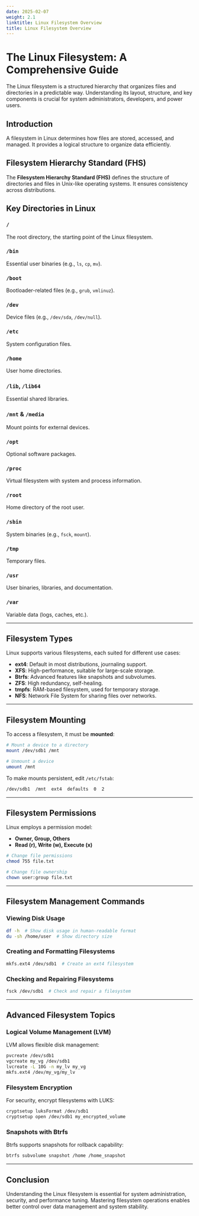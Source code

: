 ```yaml
---
date: 2025-02-07
weight: 2.1
linktitle: Linux Filesystem Overview
title: Linux Filesystem Overview
---
```


# The Linux Filesystem: A Comprehensive Guide

The Linux filesystem is a structured hierarchy that organizes files and directories in a predictable way. Understanding its layout, structure, and key components is crucial for system administrators, developers, and power users.

## Introduction

A filesystem in Linux determines how files are stored, accessed, and managed. It provides a logical structure to organize data efficiently.

## Filesystem Hierarchy Standard (FHS)

The **Filesystem Hierarchy Standard (FHS)** defines the structure of directories and files in Unix-like operating systems. It ensures consistency across distributions.

## Key Directories in Linux

### `/`
The root directory, the starting point of the Linux filesystem.

### `/bin`
Essential user binaries (e.g., `ls`, `cp`, `mv`).

### `/boot`
Bootloader-related files (e.g., `grub`, `vmlinuz`).

### `/dev`
Device files (e.g., `/dev/sda`, `/dev/null`).

### `/etc`
System configuration files.

### `/home`
User home directories.

### `/lib`, `/lib64`
Essential shared libraries.

### `/mnt` & `/media`
Mount points for external devices.

### `/opt`
Optional software packages.

### `/proc`
Virtual filesystem with system and process information.

### `/root`
Home directory of the root user.

### `/sbin`
System binaries (e.g., `fsck`, `mount`).

### `/tmp`
Temporary files.

### `/usr`
User binaries, libraries, and documentation.

### `/var`
Variable data (logs, caches, etc.).

---

## Filesystem Types

Linux supports various filesystems, each suited for different use cases:

- **ext4**: Default in most distributions, journaling support.
- **XFS**: High-performance, suitable for large-scale storage.
- **Btrfs**: Advanced features like snapshots and subvolumes.
- **ZFS**: High redundancy, self-healing.
- **tmpfs**: RAM-based filesystem, used for temporary storage.
- **NFS**: Network File System for sharing files over networks.

---

## Filesystem Mounting

To access a filesystem, it must be **mounted**:

```bash
# Mount a device to a directory
mount /dev/sdb1 /mnt

# Unmount a device
umount /mnt
```

To make mounts persistent, edit `/etc/fstab`:

```bash
/dev/sdb1  /mnt  ext4  defaults  0  2
```

---

## Filesystem Permissions

Linux employs a permission model:

- **Owner, Group, Others**
- **Read (r), Write (w), Execute (x)**

```bash
# Change file permissions
chmod 755 file.txt

# Change file ownership
chown user:group file.txt
```

---

## Filesystem Management Commands

### Viewing Disk Usage
```bash
df -h  # Show disk usage in human-readable format
du -sh /home/user  # Show directory size
```

### Creating and Formatting Filesystems
```bash
mkfs.ext4 /dev/sdb1  # Create an ext4 filesystem
```

### Checking and Repairing Filesystems
```bash
fsck /dev/sdb1  # Check and repair a filesystem
```

---

## Advanced Filesystem Topics

### Logical Volume Management (LVM)
LVM allows flexible disk management:

```bash
pvcreate /dev/sdb1
vgcreate my_vg /dev/sdb1
lvcreate -L 10G -n my_lv my_vg
mkfs.ext4 /dev/my_vg/my_lv
```

### Filesystem Encryption
For security, encrypt filesystems with LUKS:

```bash
cryptsetup luksFormat /dev/sdb1
cryptsetup open /dev/sdb1 my_encrypted_volume
```

### Snapshots with Btrfs
Btrfs supports snapshots for rollback capability:

```bash
btrfs subvolume snapshot /home /home_snapshot
```

---

## Conclusion

Understanding the Linux filesystem is essential for system administration, security, and performance tuning. Mastering filesystem operations enables better control over data management and system stability.
